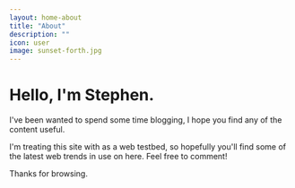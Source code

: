 ```yaml
---
layout: home-about
title: "About"
description: ""
icon: user
image: sunset-forth.jpg
---
```


# Hello, I'm Stephen.

I've been wanted to spend some time blogging, I hope you find any of the content useful.

I'm treating this site with as a web testbed, so hopefully you'll find some of the latest web trends in use on here. Feel free to comment!

Thanks for browsing.

